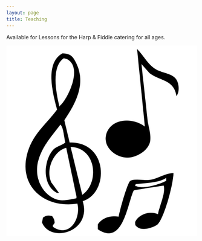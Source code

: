 ```yaml
---
layout: page
title: Teaching
---
```


Available for Lessons for the Harp & Fiddle catering for all ages. 

<img src="/assets/img/musical-notes.png" class="center">

